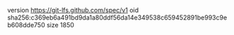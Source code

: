 version https://git-lfs.github.com/spec/v1
oid sha256:c369eb6a491bd9da1a80ddf56da14e349538c659452891be993c9eb608dde750
size 1850
